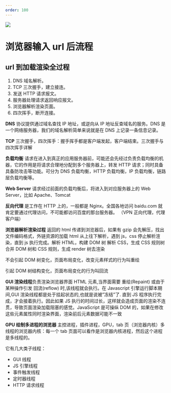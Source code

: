 ```yaml
---
order: 100
---
```


![](https://p1-jj.byteimg.com/tos-cn-i-t2oaga2asx/gold-user-assets/2020/5/10/171fea0fec0b4668~tplv-t2oaga2asx-zoom-in-crop-mark:1304:0:0:0.awebp)

# 浏览器输入 url 后流程

## url 到加载渲染全过程

1. DNS 域名解析。
2. TCP 三次握手，建立接连。
3. 发送 HTTP 请求报文。
4. 服务器处理请求返回响应报文。
5. 浏览器解析渲染页面。
6. 四次挥手，断开连接。

**DNS** 协议提供通过域名查找 IP 地址，或逆向从 IP 地址反查域名的服务。DNS 是一个网络服务器，我们的域名解析简单来说就是在 DNS 上记录一条信息记录。

**TCP** 三次握手，四次挥手：握手挥手都是客户端发起，客户端结束。三次握手与四次挥手详解

**负载均衡** 请求在进入到真正的应用服务器前，可能还会先经过负责负载均衡的机器，它的作用是将请求合理地分配到多个服务器上，转发 HTTP 请求；同时具备具备防攻击等功能。可分为 DNS 负载均衡，HTTP 负载均衡，IP 负载均衡，链路层负载均衡等。

**Web Server** 请求经过前面的负载均衡后，将进入到对应服务器上的 Web Server，比如 Apache、Tomcat

**反向代理** 是工作在 HTTP 上的，一般都是 Nginx。全国各地访问 baidu.com 就肯定要通过代理访问，不可能都访问百度的那台服务器。 （VPN 正向代理，代理客户端）

**浏览器解析渲染过程** 返回的 html 传递到浏览器后，如果有 gzip 会先解压，找出文件编码格式，外链资源的加载 html 从上往下解析，遇到 js，css 停止解析渲染，直到 js 执行完成。解析 HTML，构建 DOM 树 解析 CSS，生成 CSS 规则树 合并 DOM 树和 CSS 规则，生成 render 树去渲染

不会引起 DOM 树变化，页面布局变化，改变元素样式的行为叫重绘

引起 DOM 树结构变化，页面布局变化的行为叫回流

**GUI 渲染线程**负责渲染浏览器界面 HTML 元素,当界面需要 重绘(Repaint) 或由于某种操作引发 回流(reflow) 时,该线程就会执行。在 Javascript 引擎运行脚本期间,GUI 渲染线程都是处于挂起状态的,也就是说被”冻结”了. 直到 JS 程序执行完成，才会接着执行。因此如果 JS 执行的时间过长，这样就会造成页面的渲染不连贯，导致页面渲染加载阻塞的感觉。JavaScript 是可操纵 DOM 的，如果在修改这些元素属性同时渲染界面，渲染前后元素数据可能不一致

**GPU 绘制多进程的浏览器** 主控进程，插件进程，GPU，tab 页（浏览器内核）多线程的浏览器内核：每一个 tab 页面可以看作是浏览器内核进程，然后这个进程是多线程的。

它有几大类子线程：

- GUI 线程
- JS 引擎线程
- 事件触发线程
- 定时器线程
- HTTP 请求线程
